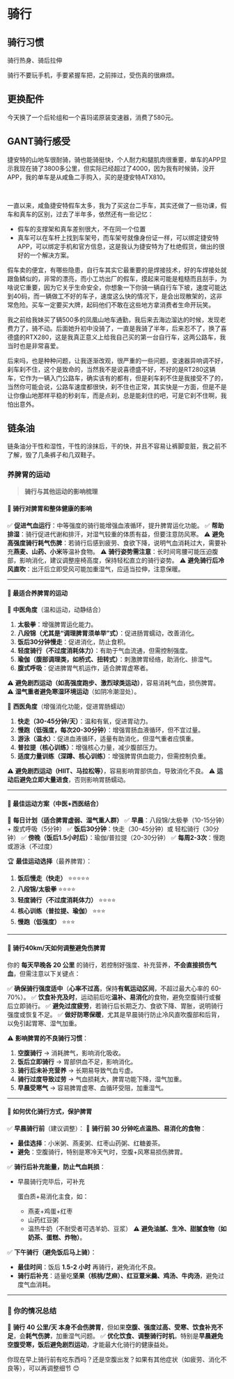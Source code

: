 # 骑行

## 骑行习惯

骑行热身、骑后拉伸

骑行不要玩手机，手要紧握车把，之前摔过，受伤真的很麻烦。



## 更换配件



今天换了一个后轮组和一个喜玛诺原装变速器，消费了580元。



## GANT骑行感受

​	捷安特的山地车很耐骑，骑也能骑挺快，个人耐力和腿肌肉很重要，单车的APP显示我现在骑了3800多公里，但实际已经超过了4000，因为我有时候骑，没开APP，我的单车是从咸鱼二手购入，买的是捷安特ATX810。

​	

​	一直以来，咸鱼捷安特假车太多，我为了买这台二手车，其实还做了一些功课，假车和真车的区别，过去了半年多，依然还有一些记忆：

- 假车的支撑架和真车差别很大，不在同一个位置
- 真车可以在车杆上找到车架号，而车架号就像身份证一样，可以绑定捷安特APP，可以绑定手机和官方信息，这是我认为捷安特为了杜绝假货，做出的很好的一个解决方案。

​	假车卖的便宜，有哪些隐患，自行车其实它最重要的是焊接技术，好的车焊接处就跟鱼鳞似的，非常的漂亮，而小工坊出厂的假车，摸起来可能是粗糙而且刮手，为啥说它重要，因为它关乎生命安全，你想象一下你骑一辆自行车下坡，速度可能达到40码，而一辆做工不好的车子，速度这么快的情况下，是会出现散架的，这非常危险。买车一定要买大牌，起码他们不敢在这些地方拿消费者生命开玩笑。



​	我之前给我妹买了辆500多的凤凰山地车通勤，我后来去海边溜达的时候，发现老费力了，骑不动。后面她升初中没骑了，一直是我骑了半年，后来忍不了，换了喜德盛的RTX280，这是我真正意义上给我自己买的第一台自行车，这两公路车，我当时也是非常喜爱。



​	后来吗，也是种种问题，让我逐渐改观，很严重的一些问题，变速器异响调不好，刹车刹不住，这个是致命的，当然我不是说喜德盛不好，不好的是RT280这辆车，它作为一辆入门公路车，确实该有的都有，但是刹车刹不住是我接受不了的，当然你可能会说，公路车速度都很快，刹不住也正常，其实快是一方面，但是不是让你像山地那样平稳的秒刹车，而是点刹，总是能刹住的吧，可是它刹不住啊，我怕出意外。



## 链条油

链条油分干性和湿性，干性的涂抹后，干的快，并且不容易让裤脚变脏，我之前不了解，毁了几条裤子和几双鞋子。





### **养脾胃的运动**

>**骑行与其他运动的影响梳理**

#### **📌 骑行对脾胃和整体健康的影响**

✅ **促进气血运行**：中等强度的骑行能增强血液循环，提升脾胃运化功能。
 ✅ **帮助排湿**：骑行促进代谢和排汗，对湿气较重的体质有益，但要注意防风寒。
 ⚠ **避免高强度骑行耗气伤脾**：若骑行后感到疲劳、食欲下降，说明气血消耗过大，需要补充**燕麦、山药、小米**等温补食物。
 ⚠ **骑行姿势需注意**：长时间弯腰可能压迫腹部，影响消化，建议调整座椅高度，保持轻松直立的骑行姿势。
 ⚠ **避免骑行后冷风直吹**：出汗后立即受风可能加重湿气，应适当拉伸，注意保暖。

------

#### **📌 最适合养脾胃的运动**

🔹 **中医角度**（温和运动，动静结合）

1. **太极拳**：增强脾胃运化能力。
2. **八段锦（尤其是“调理脾胃须单举”式）**：促进肠胃蠕动，改善消化。
3. **饭后30分钟慢走**：促进消化，防止食积。
4. **轻度骑行（不过度消耗体力）**：有助于气血流通，但需控制强度。
5. **瑜伽（腹部调理类，如桥式、扭转式）**：刺激脾胃经络，助消化、排湿气。
6. **腹式呼吸**：促进脾胃气机运作，适合脾胃虚寒者。

⚠ **避免剧烈运动（如高强度跑步、激烈球类运动）**，容易消耗气血，损伤脾胃。
 ⚠ **湿气重者避免寒湿环境运动**（如阴冷潮湿处）。

🔹 **西医角度**（增强消化功能，促进胃肠蠕动）

1. **快走（30-45分钟/天）**：温和有氧，促进胃动力。
2. **慢跑（低强度，每次20-30分钟）**：增强胃肠血液循环，但不宜过量。
3. **游泳（温水）**：促进血液循环，适量有助消化，但湿气重者应慎重。
4. **普拉提（核心训练）**：增强核心力量，减少腹部压力。
5. **适度力量训练（深蹲、核心训练）**：增强脾胃供血能力，但需控制负重。

⚠ **避免剧烈运动（HIIT、马拉松等）**，容易影响胃部供血，导致消化不良。
 ⚠ **运动后避免立即大量进食**，否则影响胃肠蠕动。

------

#### **📌 最佳运动方案（中医+西医结合）**

📌 **每日计划（适合脾胃虚弱、湿气重人群）**
 ✅ **早晨**：八段锦/太极拳（10-15分钟）+ 腹式呼吸（5分钟）
 ✅ **饭后30分钟**：快走（30-45分钟）或 轻松骑行（30分钟）
 ✅ **傍晚（饭后1.5小时后）**：瑜伽/普拉提（20-30分钟）
 ✅ **每周2-3次**：慢跑或游泳（不过度）

🏆 **最佳运动选择**（最养脾胃）：

1. **饭后慢走（快走）** ⭐⭐⭐⭐⭐
2. **八段锦/太极拳** ⭐⭐⭐⭐
3. **轻度骑行（不过度消耗体力）** ⭐⭐⭐⭐
4. **核心训练（普拉提、瑜伽）** ⭐⭐⭐
5. **慢跑（低强度）** ⭐⭐⭐

------

#### **📌 骑行40km/天如何调整避免伤脾胃**

你的 **每天早晚各 20 公里** 的骑行，若控制好强度、补充营养，**不会直接损伤气血**，但需注意以下关键点：

✅ **确保骑行强度适中**（**心率不过高**，保持**有氧运动区间**，不超过最大心率的 60-70%）。
 ✅ **饮食补充及时**，运动前后吃**温补、易消化**的食物，避免空腹骑行或餐后立即骑行。
 ✅ **避免过度疲劳**，若骑行后长期乏力、食欲下降、胃胀，说明骑行强度或恢复不足。
 ✅ **做好防寒保暖**，尤其是早晨骑行防止冷风直吹腹部和后背，以免引起胃寒、湿气加重。

⚠ **影响脾胃的不良骑行习惯**：

1. **空腹骑行** → 消耗脾气，影响消化吸收。
2. **饭后立即骑行** → 胃部供血不足，影响消化。
3. **骑行后未补充营养** → 长期易导致气血亏虚。
4. **骑行过度导致过劳** → 气血损耗大，脾胃功能下降，湿气加重。
5. **早晨受寒气** → 容易脾胃虚寒、血循环受阻，加重湿气。

------

#### **📌 如何优化骑行方式，保护脾胃**

✅ **早晨骑行前**（建议调整）：
 🚴 **骑行前 30 分钟吃点温热、易消化的食物**：

- **最佳选择**：小米粥、燕麦粥、红枣山药粥、红糖姜茶。
- **避免**：空腹骑行，特别是寒冷天气时，空腹+风寒易损伤脾胃。

✅ **骑行后补充能量，防止气血耗损**：

- 早晨骑行完毕后，可补充

  蛋白质+易消化主食，如：

  - 燕麦+鸡蛋+红枣
  - 山药红豆粥
  - 温热牛奶（不耐受者可选羊奶、豆浆）
    ⚠ **避免油腻、生冷、甜腻食物（如奶茶、蛋糕、炸物）**。

✅ **下午骑行（避免饭后马上骑）**：

- **最佳时间**：饭后 **1.5-2 小时** 再骑行，避免消化不良。
- **骑行后补充**：适量吃**坚果（核桃/芝麻）、红豆薏米羹、鸡汤、牛肉汤**，避免过度气血消耗。

------

### **📌 你的情况总结**

🚴 **骑行 40 公里/天 本身不会伤脾胃**，但如果**空腹、强度过高、受寒、饮食补充不足**，会**耗气伤脾**，加重湿气问题。
 ✅ **优化饮食、调整骑行时机**，特别是**早晨避免空腹受寒，饭后避免剧烈运动**，才能最大化骑行的健康益处。

你现在早上骑行前有吃东西吗？还是空腹出发？如果有其他症状（如疲劳、消化不良等），可以再调整细节 😊
